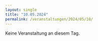 ```yaml
---
layout: single
title: "10.05.2024"
permalink: /veranstaltungen/2024/05/10/
---
```


Keine Veranstaltung an diesem Tag.
